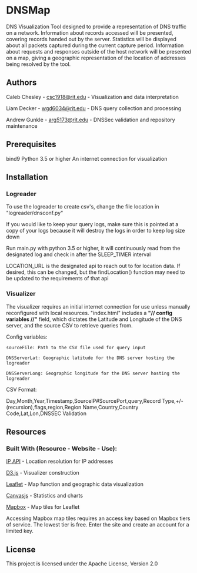 # DNSMap

DNS Visualization Tool designed to provide a representation of DNS traffic on a network.
Information about records accessed will be presented, covering records handed out by the server.
Statistics will be displayed about all packets captured during the current capture period.
Information about requests and responses outside of the host network will be presented on a map,
giving a geographic representation of the location of addresses being resolved by the tool.


## Authors
Caleb Chesley - csc1918@rit.edu - Visualization and data interpretation

Liam Decker - wgd6034@rit.edu - DNS query collection and processing

Andrew Gunkle - arg5173@rit.edu - DNSSec validation and repository maintenance


## Prerequisites
bind9
Python 3.5 or higher
An internet connection for visualization

## Installation
### Logreader
To use the logreader to create csv's, change the file location in "logreader/dnsconf.py"

If you would like to keep your query logs, make sure this is pointed at a copy of your logs because it will destroy the logs in order to keep log size down

Run main.py with python 3.5 or higher, it will continuously read from the designated log and check in after the SLEEP\_TIMER interval

LOCATION\_URL is the designated api to reach out to for location data. If desired, this can be changed, but the findLocation() function may need to be updated to the requirements of that api
### Visualizer
The visualizer requires an initial internet connection for use unless manually reconfigured with local resources.
"index.html" includes a **"// config variables //"** field, which dictates the Latitude and Longitude of the DNS server,
and the source CSV to retrieve queries from.

Config variables:

    sourceFile: Path to the CSV file used for query input

    DNSServerLat: Geographic latitude for the DNS server hosting the logreader

    DNSServerLong: Geographic longitude for the DNS server hosting the logreader

CSV Format:

Day,Month,Year,Timestamp,SourceIP#SourcePort,query,Record Type,+/-(recursion),flags,region,Region Name,Country,Country Code,Lat,Lon,DNSSEC Validation


## Resources
### Built With (Resource - Website - Use):
[IP API](ip-api.com) - Location resolution for IP addresses

[D3.js](d3js.org) - Visualizer construction

[Leaflet](leafletjs.com) - Map function and geographic data visualization

[Canvasjs](canvasjs.com) - Statistics and charts

[Mapbox](mapbox.com) - Map tiles for Leaflet
    
Accessing Mapbox map tiles requires an access key based on Mapbox tiers of service.
The lowest tier is free.
Enter the site and create an account for a limited key.


## License

This project is licensed under the Apache License, Version 2.0
